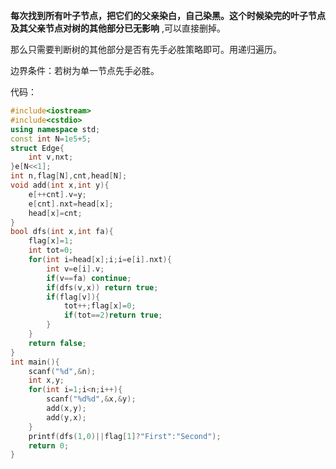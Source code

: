 **每次找到所有叶子节点，把它们的父亲染白，自己染黑。这个时候染完的叶子节点及其父亲节点对树的其他部分已无影响** ,可以直接删掉。

那么只需要判断树的其他部分是否有先手必胜策略即可。用递归遍历。

边界条件：若树为单一节点先手必胜。

代码：
```cpp
#include<iostream>
#include<cstdio>
using namespace std;
const int N=1e5+5;
struct Edge{
    int v,nxt;
}e[N<<1];
int n,flag[N],cnt,head[N];
void add(int x,int y){
    e[++cnt].v=y;
    e[cnt].nxt=head[x];
    head[x]=cnt;
}
bool dfs(int x,int fa){
    flag[x]=1;
    int tot=0;
    for(int i=head[x];i;i=e[i].nxt){
        int v=e[i].v;
        if(v==fa) continue;
        if(dfs(v,x)) return true;
        if(flag[v]){
            tot++;flag[x]=0;
            if(tot==2)return true;
        }
    }
    return false;
}
int main(){
    scanf("%d",&n);
    int x,y;
    for(int i=1;i<n;i++){
        scanf("%d%d",&x,&y);
        add(x,y);
        add(y,x);
    }
    printf(dfs(1,0)||flag[1]?"First":"Second");
    return 0;
}
```
